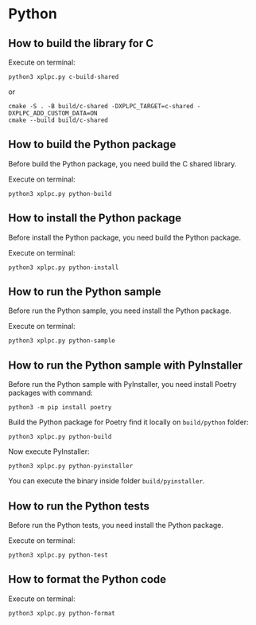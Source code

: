 # Python

## How to build the library for C

Execute on terminal:

    python3 xplpc.py c-build-shared

or

    cmake -S . -B build/c-shared -DXPLPC_TARGET=c-shared -DXPLPC_ADD_CUSTOM_DATA=ON
    cmake --build build/c-shared

## How to build the Python package

Before build the Python package, you need build the C shared library.

Execute on terminal:

    python3 xplpc.py python-build

## How to install the Python package

Before install the Python package, you need build the Python package.

Execute on terminal:

    python3 xplpc.py python-install

## How to run the Python sample

Before run the Python sample, you need install the Python package.

Execute on terminal:

    python3 xplpc.py python-sample

## How to run the Python sample with PyInstaller

Before run the Python sample with PyInstaller, you need install Poetry packages with command:

    python3 -m pip install poetry

Build the Python package for Poetry find it locally on `build/python` folder:

    python3 xplpc.py python-build

Now execute PyInstaller:

    python3 xplpc.py python-pyinstaller

You can execute the binary inside folder `build/pyinstaller`.

## How to run the Python tests

Before run the Python tests, you need install the Python package.

Execute on terminal:

    python3 xplpc.py python-test

## How to format the Python code

Execute on terminal:

    python3 xplpc.py python-format
